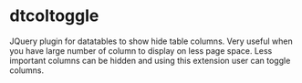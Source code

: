 # dtcoltoggle
JQuery plugin for datatables to show hide table columns. Very useful when you have large number of column to display on less page space. Less important columns can be hidden and using this extension user can toggle columns.
